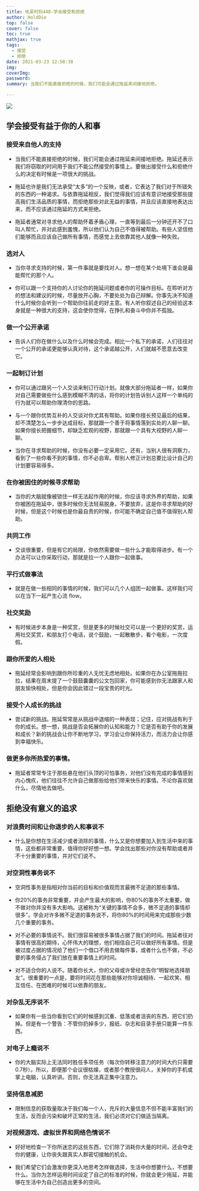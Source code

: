 ```yaml
---
title: 吼呆时刻448-学会接受和拒绝
author: HoldDie
top: false
cover: false
toc: true
mathjax: true
tags:
  - 接受
  - 拒绝
date: 2021-03-23 12:50:38
img: 
coverImg: 
password: 
summary: 当我们不能直接拒绝的时候，我们可能会通过拖延来间接地拒绝。

---
```


![](https://cdn.jsdelivr.net/gh/asxing/img1/20210323125237.png)

## 学会接受有益于你的人和事

### 接受来自他人的支持

- 当我们不能直接拒绝的时候，我们可能会通过拖延来间接地拒绝。拖延还表示我们将窃取的时间用于我们不能公然接受的事情上。要做出接受什么和拒绝什么的决定有时候是一项很大的挑战。

- 拖延也许是我们无法承受“太多”的一个反映，或者，它表达了我们对于所错失的东西的一种渴求。与依靠拖延相反，我们觉得我们应该有意识地接受那些提高我们生活品质的事情，而拒绝那些对此无益的事情，并且应该直接地表达出来，而不应该通过拖延的方式来拒绝。

- 拖延者通常对寻求他人的帮助怀着矛盾心理，一直等到最后一分钟还开不了口叫人帮忙，并对此感到羞愧，所以他们认为自己不值得被帮助。有些人坚信他们能够而且应该自己做所有事情，而感觉上去依靠其他人就像一种失败。

### 选对人

- 当你寻求支持的时候，第一件事就是要找对人。想一想在某个处境下谁会是最能帮忙的那个人。

- 你可以跟一个支持你的人讨论你的拖延问题或者你的可操作目标。在聆听对方的想法和建议的时候，尽量放开心胸，不要处处为自己辩解。你事先决不知道什么时候你会听到一个帮助你往前走的好主意。有人听你叙述自己的经验这本身就是一种很大的支持，这会使你觉得，在挣扎和奋斗中你并不孤独。

### 做一个公开承诺

- 告诉人们你在做什么以及什么时候会完成。相比一个私下的承诺，人们往往对一个公开的承诺更能够认真对待，这个承诺越公开，人们就越不愿意去改变它。

### 一起制订计划

- 你可以通过跟另一个人交谈来制订行动汁划。就像大部分拖延者一样，如果你对自己需要做些什么感到模糊不清的话，将你的计划告诉别人这样一个单纯的行为就可以帮助你理清你的思路。

- 与一个跟你优势互补的人交谈对你尤其有帮助。如果你擅长预见最后的结果，却不清楚怎么一步步达成目标，那就跟一个善于将事情落到实处的人聊一聊。如果你擅长把握细节，却缺乏宏观的视野，那就跟一个具有大视野的人聊一聊。

- 当你在寻求帮助的时候，你没有必要一定采用它。还有，当别人很有洞察力，看到了一些你看不到的事情，你不必自卑。帮别人修正计划总要比设计自己的计划要容易得多。

### 在你被困住的时候寻求帮助

- 当你的大脑就像被锁住一样无法起作用的时候，你应该寻求外界的帮助，如果你被困在拖延中，很多时候你无法轻易脱身。不要放弃，这是你寻求帮助的好时候，但是这个时候也是你最自责的时候，你可能不确定自己值不值得别人帮助。

### 共同工作

- 交谈很重要，但是有它的局限，你依然需要做一些什么才能取得进步。有一个办法可以让你采取行动，那就是拉一个人跟你一起做事。

### 平行式做事法

- 就是在做一些相同的事情的时候，我们可以几个人组团一起做事。这样我们可以在当下一起产生心流 flow。

### 社交奖励

- 有时候进步本身是一种奖赏，但是更多的时候社交可以是一个更好的奖赏，运用社交奖赏，和朋友打个电话，说个鼓励，一起散散步，看个电影，一次度假。

### 跟你所爱的人相处

- 拖延经常会影响到跟你所珍重的人无忧无虑地相处。如果你在办公室拖拖拉拉，结果在周末提了一个鼓鼓囊囊的公文包回家，你可能感到你无法跟家人和朋友愉快相处，但是你会因此错过一段宝贵的时光。

### 接受个人成长的挑战

- 尝试新的挑战。拖延常常是从挑战中退缩的一种表现；记住，应对挑战有利于你的成长。想一想，挑战是否会拓展你的认知和能力？它是否有助于你的发展和成长？新的挑战会让你不断地学习，学习会让你保持活力，而活力会让你感到幸福快乐。

### 做更多你所热爱的事情。

- 拖延者常常专注于那些悬在他们头顶的可怕事务，对他们没有完成的事情感到内心愧疚，他们往往不允许自己做那些给他们带来快乐的事情。不论你喜欢做什么，尽情地去做吧。

## 拒绝没有意义的追求

### 对浪费时间和让你退步的人和事说不

- 什么是你想在生活减少或者消除的事情，什么又是你想要加入到生活中来的事情，这些都非常重要，值得你好好想一想。学会找出那些对你没有帮助或者并不十分重要的事情，并对它们说不。

### 对空洞性事务说不

- 空洞性事务是指相对你当前的目标和价值观而言最微不足道的那些事情。

- 你20%的事务非常重要，并会产生最大的影响，你80%的事务不太重要，做不做对你并没有多大影响。这被称为“关键的事情不会多，微不足道的事情却很多”。学会对许多微不足道的事务说不，将你80%的时间用来完成那些少数几个重要的事务。

- 对不必要的事情说不。我们很容易被很多事情占据了我们的时间。拖延者往对事情有很高的期待，心怀伟大的理想，他们相信自己可以做好所有事情。但是被过度占据的情况给了他们一个借口不用去做每件事，或者什么也不做，不必要的事务侵占了我们放在重要事情上的时间。

- 对不适合你的人说不。随着你长大，你的父母或许曾经忠告你“明智地选择朋友”。很重要的一点是，要将时间花在那些能够对你坦诚相待、一起欢笑、相互信任、在困难的时候可以依靠的朋友。

### 对杂乱无序说不

- 如果你有一些当你看到它们的时候感到沉重、低落或者沮丧的东西，把它们扔掉。但是有一个警告：不管你扔掉多少，报纸、杂志和目录手册只能算一件东西。

### 对电子上瘾说不

- 你的大脑实际上无法同时胜任多项任务（每次你转移注意力的时间大约只需要0.7秒）。所以，即便那个会议很枯燥，或者那个教授很闷人，关掉你的手机或掌上电脑，认真听讲。否则，你无法真正集中注意力。

### 坚持信息减肥

- 限制信息的获取量取决于我们每一个人，充斥的大量信息不但不能丰富我们的生活，反而会污染和破坏正常的生活，我们必须对它们做适当隔离。

### 对视频游戏、虚拟世界和网络色情说不

- 好好地检查一下你所迷恋的这些东西，它们除了消耗你大量的时间，还会夺走你的健康，让你丧失跟真实人群密切接触的机会。

- 我们希望它们会激发你更深入地思考怎样做选择，生活中你想要什么，不想要什么。当你为怎样运用时间设定了自己的标准的时候，你就会更少拖延，并能够在生活中为自己创造出更多的空间。